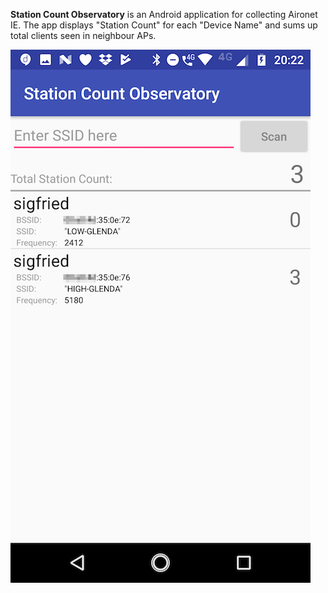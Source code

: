 
**Station Count Observatory** is an Android application for collecting Aironet IE.
The app displays "Station Count" for each "Device Name" and sums up total clients
seen in neighbour APs.

![ScreenShot](doc/sco_screen_shot.png)